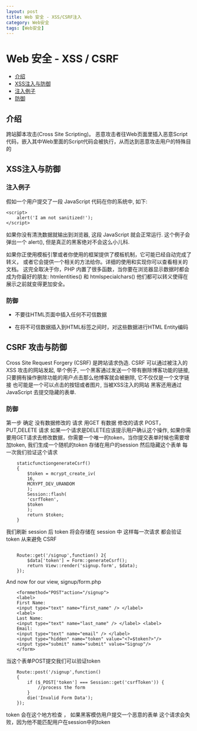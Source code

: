 ```yaml
---
layout: post
title: Web 安全 - XSS/CSRF注入
category: Web安全
tags: [Web安全]
---
```


# Web 安全 - XSS / CSRF

- [介绍](#introduction)
- [XSS注入与防御](#person-ssl)
 - [注入例子](#ex)
 - [防御](#defense)

<a name="introduction"></a>
## 介绍
跨站脚本攻击(Cross Site Scripting)。 恶意攻击者往Web页面里插入恶意Script代码，嵌入其中Web里面的Script代码会被执行，从而达到恶意攻击用户的特殊目的

<a name="person-ssl"></a>
## XSS注入与防御
 
<a name="ex"></a>
### 注入例子
假如一个用户提交了一段 JavaScript 代码在你的系统中, 如下:
````
<script>
	alert('I am not sanitized!');
</script>
````
如果你没有清洗数据就输出到浏览器, 这段 JavaScript 就会正常运行. 这个例子会弹出一个 alert(), 但是真正的黑客绝对不会这么小儿科.

如果你正使用模板引擎或者你使用的框架提供了模板机制，它可能已经自动完成了转义，
或者它会提供一个相关的方法给你。详细的使用和实现你可以查看相关的文档。
这完全取决于你，PHP 内置了很多函数，当你要在浏览器显示数据时都会成为你最好的朋友: htmlentities() 和 htmlspecialchars() 他们都可以转义使得在展示之前就变得更加安全。<a name="defense"></a>### 防御- 不要往HTML页面中插入任何不可信数据

- 在将不可信数据插入到HTML标签之间时，对这些数据进行HTML Entity编码

## CSRF 攻击与防御
Cross Site Request Forgery (CSRF) 是跨站请求伪造. CSRF 可以通过被注入的 XSS 攻击的网站发起, 举个例子, 一个黑客通过发送一个带有删除博客功能的链接,只要拥有操作删除功能的用户点击那么他博客就会被删除, 它不仅仅是一个文字链接 也可能是一个可以点击的按钮或者图片, 当被XSS注入的网站 黑客还用通过 JavaScript 去提交隐藏的表单.

### 防御
第一步 确定 没有数据修改的 请求 用GET 有数据 修改的请求 POST，PUT,DELETE 请求 如果一个请求是DELETE应该提示用户确认这个操作,
如果你需要用GET请求去修改数据，你需要一个唯一的token，当你提交表单时候也需要增加token, 我们生成一个随机的token 存储在用户的session 然后隐藏这个表单 每一次我们验证这个请求
````
	staticfunctiongenerateCsrf()	{  		$token = mcrypt_create_iv(    	16,    	MCRYPT_DEV_URANDOM		);  		Session::flash(    	'csrfToken',    	$token		);		return $token; 
	}
````
我们刷新 session 后 token 将会存储在 session 中 这样每一次请求 都会验证 token 从来避免 CSRF

````

	Route::get('/signup',function() 2{		$data['token'] = Form::generateCsrf(); 
		return View::render('signup.form', $data);	});

````And now for our view, signup/form.php

````	<formmethod="POST"action="/signup">	<label>
	First Name:	<input type="text" name="first_name" /> </label>	<label>
	Last Name:	<input type="text" name="last_name" /> </label>	<label>	Email:	<input type="text" name="email" /> </label>	<input type="hidden" name="token" value="<?=$token?>"/> 	<input type="submit" name="submit" value="Signup"/>
	</form>
````
当这个表单POST提交我们可以验证token

````
	Route::post('/signup',function()
	{
		if ($_POST['token'] === Session::get('csrfToken')) {
			//process the form
		}
		die('Invalid Form Data');
	});			
````
token 会在这个地方检查 ， 如果黑客模仿用户提交一个恶意的表单 这个请求会失败，因为他不能匹配用户在session中的token